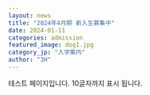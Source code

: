 ```yaml
---
layout: news
title: "2024年4月期 新入生募集中"
date: 2024-01-11
categories: admission
featured_image: dog1.jpg
category_jp: "入学案内"
author: "3H"
---
```


테스트 페이지입니다. 10글자까지 표시 됩니다.

